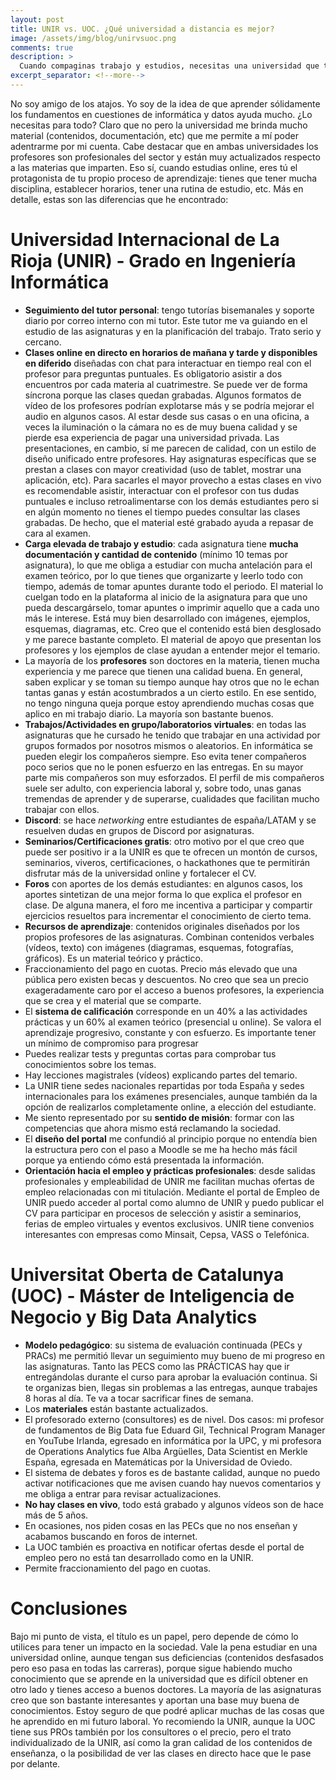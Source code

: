 ```yaml
---
layout: post
title: UNIR vs. UOC. ¿Qué universidad a distancia es mejor?
image: /assets/img/blog/unirvsuoc.png
comments: true
description: >
  Cuando compaginas trabajo y estudios, necesitas una universidad que te lo permita hacer a distancia. Después de haber completado un Máster en Business Analytics y Big Data por la UOC (Universitat Oberta de Catalunya) y de haberme graduado en Ingeniería Informática por la UNIR (Universidad Internacional de La Rioja), he decidido hacer esta pequeña comparativa para ayudar a decidir entre estas dos universidades si tienes pensado estudiar en modalidad virtual. A continuación profundizo un poco más.
excerpt_separator: <!--more-->
---
```


No soy amigo de los atajos. Yo soy de la idea de que aprender sólidamente los fundamentos en cuestiones de informática y datos ayuda mucho. ¿Lo necesitas para todo? Claro que no pero la universidad me brinda mucho material (contenidos, documentación, etc) que me permite a mí poder adentrarme por mi cuenta. Cabe destacar que en ambas universidades los profesores son profesionales del sector y están muy actualizados respecto a las materias que imparten. Eso sí, cuando estudias online, eres tú el protagonista de tu propio proceso de aprendizaje: tienes que tener mucha disciplina, establecer horarios, tener una rutina de estudio, etc. Más en detalle, estas son las diferencias que he encontrado:
<!--more-->

# Universidad Internacional de La Rioja (UNIR) - Grado en Ingeniería Informática

- **Seguimiento del tutor personal**: tengo tutorías bisemanales y soporte diario por correo interno con mi tutor. Este tutor me va guiando en el estudio de las asignaturas y en la planificación del trabajo. Trato serio y cercano.
- **Clases online en directo en horarios de mañana y tarde y disponibles en diferido** diseñadas con chat para interactuar en tiempo real con el profesor para preguntas puntuales. Es obligatorio asistir a dos encuentros por cada materia al cuatrimestre. Se puede ver de forma síncrona porque las clases quedan grabadas. Algunos formatos de vídeo de los profesores podrían explotarse más y se podría mejorar el audio en algunos casos. Al estar desde sus casas o en una oficina, a veces la iluminación o la cámara no es de muy buena calidad y se pierde esa experiencia de pagar una universidad privada. Las presentaciones, en cambio, sí me parecen de calidad, con un estilo de diseño unificado entre profesores. Hay asignaturas específicas que se prestan a clases con mayor creatividad (uso de tablet, mostrar una aplicación, etc). Para sacarles el mayor provecho a estas clases en vivo es recomendable asistir, interactuar con el profesor con tus dudas puntuales e incluso retroalimentarse con los demás estudiantes pero si en algún momento no tienes el tiempo puedes consultar las clases grabadas. De hecho, que el material esté grabado ayuda a repasar de cara al examen.
- **Carga elevada de trabajo y estudio**: cada asignatura tiene **mucha documentación y cantidad de contenido** (mínimo 10 temas por asignatura), lo que me obliga a estudiar con mucha antelación para el examen teórico, por lo que tienes que organizarte y leerlo todo con tiempo, además de tomar apuntes durante todo el periodo. El material lo cuelgan todo en la plataforma al inicio de la asignatura para que uno pueda descargárselo, tomar apuntes o imprimir aquello que a cada uno más le interese. Está muy bien desarrollado con imágenes, ejemplos, esquemas, diagramas, etc. Creo que el contenido está bien desglosado y me parece bastante completo. El material de apoyo que presentan los profesores y los ejemplos de clase ayudan a entender mejor el temario.
- La mayoría de los **profesores** son doctores en la materia, tienen mucha experiencia y me parece que tienen una calidad buena. En general, saben explicar y se toman su tiempo aunque hay otros que no le echan tantas ganas y están acostumbrados a un cierto estilo. En ese sentido, no tengo ninguna queja porque estoy aprendiendo muchas cosas que aplico en mi trabajo diario. La mayoría son bastante buenos.
- **Trabajos/Actividades en grupo/laboratorios virtuales**: en todas las asignaturas que he cursado he tenido que trabajar en una actividad por grupos formados por nosotros mismos o aleatorios. En informática se pueden elegir los compañeros siempre. Eso evita tener compañeros poco serios que no le ponen esfuerzo en las entregas. En su mayor parte mis compañeros son muy esforzados. El perfil de mis compañeros suele ser adulto, con experiencia laboral y, sobre todo, unas ganas tremendas de aprender y de superarse, cualidades que facilitan mucho trabajar con ellos.
- **Discord**: se hace _networking_ entre estudiantes de españa/LATAM y se resuelven dudas en grupos de Discord por asignaturas.
- **Seminarios/Certificaciones gratis**: otro motivo por el que creo que puede ser positivo ir a la UNIR es que te ofrecen un montón de cursos, seminarios, viveros, certificaciones, o hackathones que te permitirán disfrutar más de la universidad online y fortalecer el CV.
- **Foros** con aportes de los demás estudiantes: en algunos casos, los aportes sintetizan de una mejor forma lo que explica el profesor en clase. De alguna manera, el foro me incentiva a participar y compartir ejercicios resueltos para incrementar el conocimiento de cierto tema.
- **Recursos de aprendizaje**: contenidos originales diseñados por los propios profesores de las asignaturas. Combinan contenidos verbales (vídeos, texto) con imágenes (diagramas, esquemas, fotografías, gráficos). Es un material teórico y práctico.
- Fraccionamiento del pago en cuotas. Precio más elevado que una pública pero existen becas y descuentos. No creo que sea un precio exageradamente caro por el acceso a buenos profesores, la experiencia que se crea y el material que se comparte.
- El **sistema de calificación** corresponde en un 40% a las actividades prácticas y un 60% al examen teórico (presencial u online). Se valora el aprendizaje progresivo, constante y con esfuerzo. Es importante tener un mínimo de compromiso para progresar
- Puedes realizar tests y preguntas cortas para comprobar tus conocimientos sobre los temas.
- Hay lecciones magistrales (vídeos) explicando partes del temario.
- La UNIR tiene sedes nacionales repartidas por toda España y sedes internacionales para los exámenes presenciales, aunque también da la opción de realizarlos completamente online, a elección del estudiante.
- Me siento representado por su **sentido de misión**: formar con las competencias que ahora mismo está reclamando la sociedad.
- El **diseño del portal** me confundió al principio porque no entendía bien la estructura pero con el paso a Moodle se me ha hecho más fácil porque ya entiendo cómo está presentada la información.
- **Orientación hacia el empleo y prácticas profesionales**: desde salidas profesionales y empleabilidad de UNIR me facilitan muchas ofertas de empleo relacionadas con mi titulación. Mediante el portal de Empleo de UNIR puedo acceder al portal como alumno de UNIR y puedo publicar el CV para participar en procesos de selección y asistir a seminarios, ferias de empleo virtuales y eventos exclusivos. UNIR tiene convenios interesantes con empresas como Minsait, Cepsa, VASS o Telefónica. 

# Universitat Oberta de Catalunya (UOC) - Máster de Inteligencia de Negocio y Big Data Analytics

- **Modelo pedagógico**: su sistema de evaluación continuada (PECs y PRACs) me permitió llevar un seguimiento muy bueno de mi progreso en las asignaturas. Tanto las PECS como las PRÁCTICAS hay que ir entregándolas durante el curso para aprobar la evaluación continua. Si te organizas bien, llegas sin problemas a las entregas, aunque trabajes 8 horas al día. Te va a tocar sacrificar fines de semana.
- Los **materiales** están bastante actualizados.
- El profesorado externo (consultores) es de nivel. Dos casos: mi profesor de fundamentos de Big Data fue Eduard Gil, Technical Program Manager en YouTube Irlanda, egresado en informática por la UPC, y mi profesora de Operations Analytics fue Alba Argüelles, Data Scientist en Merkle España, egresada en Matemáticas por la Universidad de Oviedo.
- El sistema de debates y foros es de bastante calidad, aunque no puedo activar notificaciones que me avisen cuando hay nuevos comentarios y me obliga a entrar para revisar actualizaciones.
- **No hay clases en vivo**, todo está grabado y algunos vídeos son de hace más de 5 años.
- En ocasiones, nos piden cosas en las PECs que no nos enseñan y acabamos buscando en foros de internet.
- La UOC también es proactiva en notificar ofertas desde el portal de empleo pero no está tan desarrollado como en la UNIR.
- Permite fraccionamiento del pago en cuotas.

# Conclusiones

Bajo mi punto de vista, el título es un papel, pero depende de cómo lo utilices para tener un impacto en la sociedad. Vale la pena estudiar en una universidad online, aunque tengan sus deficiencias (contenidos desfasados pero eso pasa en todas las carreras), porque sigue habiendo mucho conocimiento que se aprende en la universidad que es difícil obtener en otro lado y tienes acceso a buenos doctores. La mayoría de las asignaturas creo que son bastante interesantes y aportan una base muy buena de conocimientos. Estoy seguro de que podré aplicar muchas de las cosas que he aprendido en mi futuro laboral. Yo recomiendo la UNIR, aunque la UOC tiene sus PROs también por los consultores o el precio, pero el trato individualizado de la UNIR, así como la gran calidad de los contenidos de enseñanza, o la posibilidad de ver las clases en directo hace que le pase por delante.
